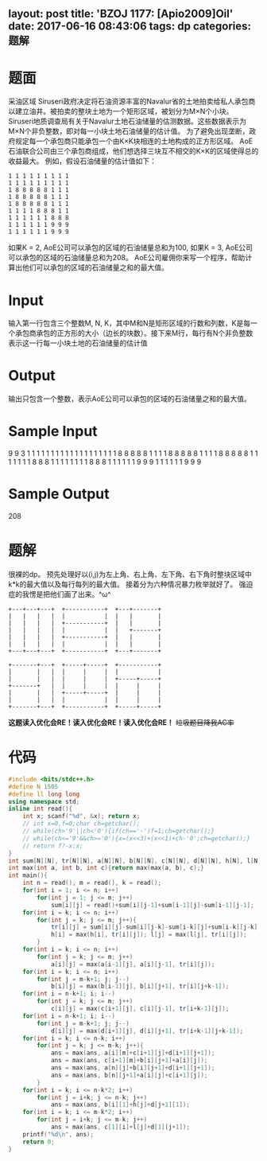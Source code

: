 layout: post
title: 'BZOJ 1177: [Apio2009]Oil'
date: 2017-06-16 08:43:06
tags: dp
categories: 题解
---
# 题面
采油区域 Siruseri政府决定将石油资源丰富的Navalur省的土地拍卖给私人承包商以建立油井。被拍卖的整块土地为一个矩形区域，被划分为M×N个小块。 Siruseri地质调查局有关于Navalur土地石油储量的估测数据。这些数据表示为M×N个非负整数，即对每一小块土地石油储量的估计值。 为了避免出现垄断，政府规定每一个承包商只能承包一个由K×K块相连的土地构成的正方形区域。 AoE石油联合公司由三个承包商组成，他们想选择三块互不相交的K×K的区域使得总的收益最大。 例如，假设石油储量的估计值如下：

```text
1 1 1 1 1 1 1 1 1
1 1 1 1 1 1 1 1 1
1 8 8 8 8 8 1 1 1
1 8 8 8 8 8 1 1 1
1 8 8 8 8 8 1 1 1
1 1 1 1 8 8 8 1 1
1 1 1 1 1 1 8 8 8
1 1 1 1 1 1 9 9 9
1 1 1 1 1 1 9 9 9
```

如果K = 2, AoE公司可以承包的区域的石油储量总和为100, 如果K = 3, AoE公司可以承包的区域的石油储量总和为208。 AoE公司雇佣你来写一个程序，帮助计算出他们可以承包的区域的石油储量之和的最大值。


# Input
输入第一行包含三个整数M, N, K，其中M和N是矩形区域的行数和列数，K是每一个承包商承包的正方形的大小（边长的块数）。接下来M行，每行有N个非负整数表示这一行每一小块土地的石油储量的估计值

# Output
输出只包含一个整数，表示AoE公司可以承包的区域的石油储量之和的最大值。

# Sample Input
9 9 3
1 1 1 1 1 1 1 1 1
1 1 1 1 1 1 1 1 1
1 8 8 8 8 8 1 1 1
1 8 8 8 8 8 1 1 1
1 8 8 8 8 8 1 1 1
1 1 1 1 8 8 8 1 1
1 1 1 1 1 1 8 8 8
1 1 1 1 1 1 9 9 9
1 1 1 1 1 1 9 9 9

# Sample Output
208

# 题解
很裸的dp。
预先处理好以(i,j)为左上角、右上角、左下角、右下角时整块区域中k*k的最大值以及每行每列的最大值。
接着分为六种情况暴力枚举就好了。
强迫症的我愣是把他们画了出来。^ω^
```
+---+---+---+  +-----------+  +---+-------+
|   |   |   |  |           |  |   |       |
|   |   |   |  +-----------+  |   |       |
|   |   |   |  |           |  |   +-------+
|   |   |   |  +-----------+  |   |       |
|   |   |   |  |           |  |   |       |
+---+---+---+  +-----------+  +---+-------+

+-------+---+  +-----+-----+  +-----------+
|       |   |  |     |     |  |           |
|       |   |  |     |     |  +-----+-----+
+-------+   |  |     |     |  |     |     |
|       |   |  +-----+-----+  |     |     |
|       |   |  |           |  |     |     |
+-------+---+  +-----------+  +-----+-----+
```
**这题读入优化会RE！读入优化会RE！读入优化会RE！**
~~垃圾题目降我AC率~~

# 代码
```cpp
#include <bits/stdc++.h>
#define N 1505
#define ll long long
using namespace std;
inline int read(){
	int x; scanf("%d", &x); return x;
	// int x=0,f=0;char ch=getchar();
	// while(ch>'9'||ch<'0'){if(ch=='-')f=1;ch=getchar();}
	// while(ch<='9'&&ch>='0'){x=(x<<3)+(x<<1)+ch-'0';ch=getchar();}
	// return f?-x:x;
}
int sum[N][N], tr[N][N], a[N][N], b[N][N], c[N][N], d[N][N], h[N], l[N], ans;
int max(int a, int b, int c){return max(max(a, b), c);}
int main(){
	int n = read(), m = read(), k = read();
	for(int i = 1; i <= n; i++)
		for(int j = 1; j <= m; j++)
			sum[i][j] = read()+sum[i][j-1]+sum[i-1][j]-sum[i-1][j-1];
	for(int i = k; i <= n; i++)
		for(int j = k; j <= m; j++){
			tr[i][j] = sum[i][j]-sum[i][j-k]-sum[i-k][j]+sum[i-k][j-k];
			h[i] = max(h[i], tr[i][j]); l[j] = max(l[j], tr[i][j]);
		}
	for(int i = k; i <= n; i++)
		for(int j = k; j <= m; j++)
			a[i][j] = max(a[i-1][j], a[i][j-1], tr[i][j]);
	for(int i = k; i <= n; i++)
		for(int j = m-k+1; j; j--)
			b[i][j] = max(b[i-1][j], b[i][j+1], tr[i][j+k-1]);
	for(int i = n-k+1; i; i--)
		for(int j = k; j <= m; j++)
			c[i][j] = max(c[i+1][j], c[i][j-1], tr[i+k-1][j]);
	for(int i = n-k+1; i; i--)
		for(int j = m-k+1; j; j--)
			d[i][j] = max(d[i+1][j], d[i][j+1], tr[i+k-1][j+k-1]);
	for(int i = k; i <= n-k; i++)
		for(int j = k; j <= m-k; j++){
			ans = max(ans, a[i][m]+c[i+1][j]+d[i+1][j+1]);
			ans = max(ans, c[i+1][m]+b[i][j+1]+a[i][j]);
			ans = max(ans, a[n][j]+b[i][j+1]+d[i+1][j+1]);
			ans = max(ans, b[n][j+1]+a[i][j]+c[i+1][j]);
		}
	for(int i = k; i <= n-k*2; i++)
		for(int j = i+k; j <= n-k; j++)
			ans = max(ans, b[i][1]+h[j]+d[j+1][1]);
	for(int i = k; i <= m-k*2; i++)
		for(int j = i+k; j <= m-k; j++)
			ans = max(ans, c[1][i]+l[j]+d[1][j+1]);
	printf("%d\n", ans);
	return 0;
}
```